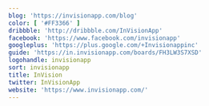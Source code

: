 ```yaml
---
blog: 'https://invisionapp.com/blog'
color: [ '#FF3366' ]
dribbble: 'http://dribbble.com/InVisionApp'
facebook: 'https://www.facebook.com/invisionapp'
googleplus: 'https://plus.google.com/+Invisionappinc'
guide: 'https://in.invisionapp.com/boards/FH3LW3S7XSD'
logohandle: invisionapp
sort: invisionapp
title: InVision
twitter: InVisionApp
website: 'https://www.invisionapp.com/'
---
```

